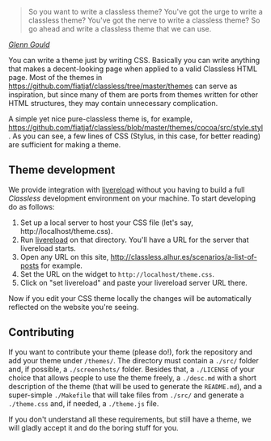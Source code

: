 > So you want to write a classless theme?
> You've got the urge to write a classless theme?
> You've got the nerve to write a classless theme?
> So go ahead and write a classless theme that we can use.

_[Glenn Gould](https://www.youtube.com/watch?v=QZM4yxbE0ZE)_


You can write a theme just by writing CSS. Basically you can write anything that makes a decent-looking page when applied to a valid Classless HTML page. Most of the themes in https://github.com/fiatjaf/classless/tree/master/themes can serve as inspiration, but since many of them are ports from themes written for other HTML structures, they may contain unnecessary complication.

A simple yet nice pure-classless theme is, for example, https://github.com/fiatjaf/classless/blob/master/themes/cocoa/src/style.styl. As you can see, a few lines of CSS (Stylus, in this case, for better reading) are sufficient for making a theme.

## Theme development

We provide integration with [livereload](https://www.npmjs.com/package/livereload) without you having to build a full _Classless_ development environment on your machine. To start developing do as follows:

  1. Set up a local server to host your CSS file (let's say, http://localhost/theme.css).
  2. Run [livereload](https://www.npmjs.com/package/livereload) on that directory. You'll have a URL for the server that livereload starts.
  3. Open any URL on this site, http://classless.alhur.es/scenarios/a-list-of-posts for example.
  4. Set the URL on the widget to `http://localhost/theme.css`.
  5. Click on "set livereload" and paste your livereload server URL there.

Now if you edit your CSS theme locally the changes will be automatically reflected on the website you're seeing.

## Contributing

If you want to contribute your theme (please do!), fork the repository and add your theme under `/themes/`. The directory must contain a `./src/` folder and, if possible, a `./screenshots/` folder. Besides that, a `./LICENSE` of your choice that allows people to use the theme freely, a `./desc.md` with a short description of the theme (that will be used to generate the `README.md`), and a super-simple `./Makefile` that will take files from `./src/` and generate a `./theme.css` and, if needed, a `./theme.js` file.

If you don't understand all these requirements, but still have a theme, we will gladly accept it and do the boring stuff for you.
